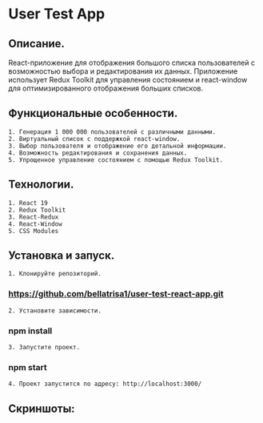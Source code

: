 # User Test App

## Описание.

React-приложение для отображения большого списка пользователей с возможностью выбора и редактирования их данных. Приложение использует Redux Toolkit для управления состоянием и react-window для оптимизированного отображения больших списков.

## Функциональные особенности.

    1. Генерация 1 000 000 пользователей с различными данными.
    2. Виртуальный список с поддержкой react-window.
    3. Выбор пользователя и отображение его детальной информации.
    4. Возможность редактирования и сохранения данных.
    5. Упрощенное управление состоянием с помощью Redux Toolkit.

## Технологии.
    1. React 19
    2. Redux Toolkit
    3. React-Redux
    4. React-Window
    5. CSS Modules

## Установка и запуск.

    1. Клонируйте репозиторий.

### https://github.com/bellatrisa1/user-test-react-app.git

    2. Установите зависимости.

### npm install

    3. Запустите проект.

### npm start

    4. Проект запустится по адресу: http://localhost:3000/

## Скриншоты: